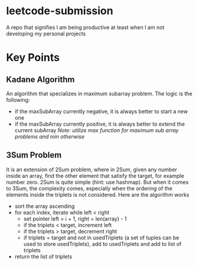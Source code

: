# leetcode-submission
A repo that signifies I am being productive at least when I am not developing my personal projects

# Key Points
## Kadane Algorithm
An algorithm that specializes in maximum subarray problem. The logic is the following:

- if the maxSubArray currently negative, it is always better to start a new one
- if the maxSubArray currently positive, it is always better to extend the current subArray
*Note: utilize max function for maximum sub array problems and min otherwise*

## 3Sum Problem
It is an extension of 2Sum problem, where in 2Sum, given any number inside an array, find the other element that satisfy the target, for example number zero. 
2Sum is quite simple (hint: use hashmap). But when it comes to 3Sum, the complexity comes, especially when the ordering of the elements inside the triplets is not considered. Here are the algorithm works
- sort the array ascending
- for each index, iterate while left < right
  - set pointer left = i + 1, right = len(array) - 1
  - if the triplets < target, increment left
  - if the triplets > target, decrement right
  - if triplets = target and not in usedTriplets (a set of tuples can be used to store usedTriplets), add to usedTriplets and add to list of triplets
- return the list of triplets